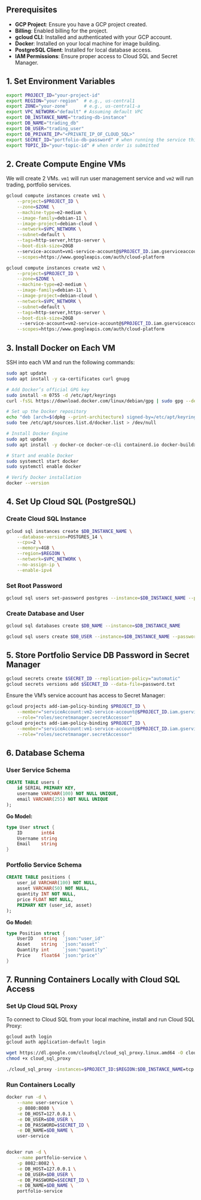 ## **Prerequisites**

- **GCP Project**: Ensure you have a GCP project created.
- **Billing**: Enabled billing for the project.
- **gcloud CLI**: Installed and authenticated with your GCP account.
- **Docker**: Installed on your local machine for image building.
- **PostgreSQL Client**: Installed for local database access.
- **IAM Permissions**: Ensure proper access to Cloud SQL and Secret Manager.

## **1. Set Environment Variables**

```bash
export PROJECT_ID="your-project-id"
export REGION="your-region"  # e.g., us-central1
export ZONE="your-zone"      # e.g., us-central1-a
export VPC_NETWORK="default" # Assuming default VPC
export DB_INSTANCE_NAME="trading-db-instance"
export DB_NAME="trading_db"
export DB_USER="trading_user"
export DB_PRIVATE_IP="<PRIVATE_IP_OF_CLOUD_SQL>"
export SECRET_ID="portfolio-db-password" # when running the service this will be retrieved form secret manager
export TOPIC_ID="your-topic-id" # when order is submitted
```

## **2. Create Compute Engine VMs**

We will create 2 VMs. `vm1` will run user management service and `vm2` will run trading, portfolio services.

```bash
gcloud compute instances create vm1 \
    --project=$PROJECT_ID \
    --zone=$ZONE \
    --machine-type=e2-medium \
    --image-family=debian-11 \
    --image-project=debian-cloud \
    --network=$VPC_NETWORK \
    --subnet=default \
    --tags=http-server,https-server \
    --boot-disk-size=20GB
    --service-account=vm1-service-account@$PROJECT_ID.iam.gserviceaccount.com \
    --scopes=https://www.googleapis.com/auth/cloud-platform

gcloud compute instances create vm2 \
    --project=$PROJECT_ID \
    --zone=$ZONE \
    --machine-type=e2-medium \
    --image-family=debian-11 \
    --image-project=debian-cloud \
    --network=$VPC_NETWORK \
    --subnet=default \
    --tags=http-server,https-server \
    --boot-disk-size=20GB
     --service-account=vm2-service-account@$PROJECT_ID.iam.gserviceaccount.com \
    --scopes=https://www.googleapis.com/auth/cloud-platform
```

## **3. Install Docker on Each VM**

SSH into each VM and run the following commands:

```bash
sudo apt update
sudo apt install -y ca-certificates curl gnupg

# Add Docker’s official GPG key
sudo install -m 0755 -d /etc/apt/keyrings
curl -fsSL https://download.docker.com/linux/debian/gpg | sudo gpg --dearmor -o /etc/apt/keyrings/docker.gpg

# Set up the Docker repository
echo "deb [arch=$(dpkg --print-architecture) signed-by=/etc/apt/keyrings/docker.gpg] https://download.docker.com/linux/debian $(lsb_release -cs) stable" | \
sudo tee /etc/apt/sources.list.d/docker.list > /dev/null

# Install Docker Engine
sudo apt update
sudo apt install -y docker-ce docker-ce-cli containerd.io docker-buildx-plugin docker-compose-plugin

# Start and enable Docker
sudo systemctl start docker
sudo systemctl enable docker

# Verify Docker installation
docker --version
```


## **4. Set Up Cloud SQL (PostgreSQL)**

### Create Cloud SQL Instance
```bash
gcloud sql instances create $DB_INSTANCE_NAME \
    --database-version=POSTGRES_14 \
    --cpu=2 \
    --memory=4GB \
    --region=$REGION \
    --network=$VPC_NETWORK \
    --no-assign-ip \
    --enable-ipv4
```

### Set Root Password
```bash
gcloud sql users set-password postgres --instance=$DB_INSTANCE_NAME --password=$SECRET_ID
```

### Create Database and User
```bash
gcloud sql databases create $DB_NAME --instance=$DB_INSTANCE_NAME

gcloud sql users create $DB_USER --instance=$DB_INSTANCE_NAME --password=$SECRET_ID
```

## **5. Store Portfolio Service DB Password in Secret Manager**

```bash
gcloud secrets create $SECRET_ID --replication-policy="automatic"
gcloud secrets versions add $SECRET_ID --data-file=password.txt
```

Ensure the VM’s service account has access to Secret Manager:
```bash
gcloud projects add-iam-policy-binding $PROJECT_ID \
    --member="serviceAccount:vm2-service-account@$PROJECT_ID.iam.gserviceaccount.com" \
    --role="roles/secretmanager.secretAccessor"
gcloud projects add-iam-policy-binding $PROJECT_ID \
    --member="serviceAccount:vm1-service-account@$PROJECT_ID.iam.gserviceaccount.com" \
    --role="roles/secretmanager.secretAccessor"
```

## **6. Database Schema**

### **User Service Schema**
```sql
CREATE TABLE users (
    id SERIAL PRIMARY KEY,
    username VARCHAR(100) NOT NULL UNIQUE,
    email VARCHAR(255) NOT NULL UNIQUE
);
```

**Go Model:**
```go
type User struct {
    ID       int64
    Username string
    Email    string
}
```

### **Portfolio Service Schema**
```sql
CREATE TABLE positions (
    user_id VARCHAR(100) NOT NULL,
    asset VARCHAR(50) NOT NULL,
    quantity INT NOT NULL,
    price FLOAT NOT NULL,
    PRIMARY KEY (user_id, asset)
);
```

**Go Model:**
```go
type Position struct {
    UserID   string  `json:"user_id"`
    Asset    string  `json:"asset"`
    Quantity int     `json:"quantity"`
    Price    float64 `json:"price"`
}
```

## **7. Running Containers Locally with Cloud SQL Access**

### **Set Up Cloud SQL Proxy**

To connect to Cloud SQL from your local machine, install and run Cloud SQL Proxy:

```bash
gcloud auth login
gcloud auth application-default login

wget https://dl.google.com/cloudsql/cloud_sql_proxy.linux.amd64 -O cloud_sql_proxy
chmod +x cloud_sql_proxy

./cloud_sql_proxy -instances=$PROJECT_ID:$REGION:$DB_INSTANCE_NAME=tcp:5432 &
```

### **Run Containers Locally**

```bash
docker run -d \
    --name user-service \
    -p 8080:8080 \
    -e DB_HOST=127.0.0.1 \
    -e DB_USER=$DB_USER \
    -e DB_PASSWORD=$SECRET_ID \
    -e DB_NAME=$DB_NAME \
    user-service


docker run -d \
    --name portfolio-service \
    -p 8082:8082 \
    -e DB_HOST=127.0.0.1 \
    -e DB_USER=$DB_USER \
    -e DB_PASSWORD=$SECRET_ID \
    -e DB_NAME=$DB_NAME \
    portfolio-service
```
